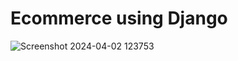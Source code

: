# Ecommerce using Django
![Screenshot 2024-04-02 123753](https://github.com/AtharvaSukale/Django_Ecommerce/assets/103884789/7ea3318a-dcb2-4df9-b87d-4c43d0f26f5d)
